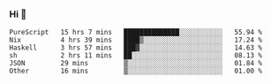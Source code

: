 ### Hi 👋

<!--START_SECTION:waka-->

```text
PureScript   15 hrs 7 mins   ██████████████░░░░░░░░░░░   55.94 %
Nix          4 hrs 39 mins   ████▒░░░░░░░░░░░░░░░░░░░░   17.24 %
Haskell      3 hrs 57 mins   ███▓░░░░░░░░░░░░░░░░░░░░░   14.63 %
sh           2 hrs 11 mins   ██░░░░░░░░░░░░░░░░░░░░░░░   08.13 %
JSON         29 mins         ▒░░░░░░░░░░░░░░░░░░░░░░░░   01.84 %
Other        16 mins         ▒░░░░░░░░░░░░░░░░░░░░░░░░   01.00 %
```

<!--END_SECTION:waka-->
